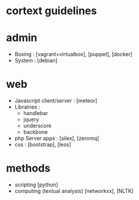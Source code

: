 cortext guidelines
==================

# admin

- Boxing : [vagrant+virtualbox], [puppet], [docker] 
- System : [debian]

# web
- Javascript client/server : [meteor]
- Librairies : 
	- handlebar
	- jquery
	- underscore
	- backbone
- php Server apps : [silex], [zeromq]
- css : [bootstrap], [less]

# methods
- scripting [python]
- computing (textual analysis) [networkxx], [NLTK]